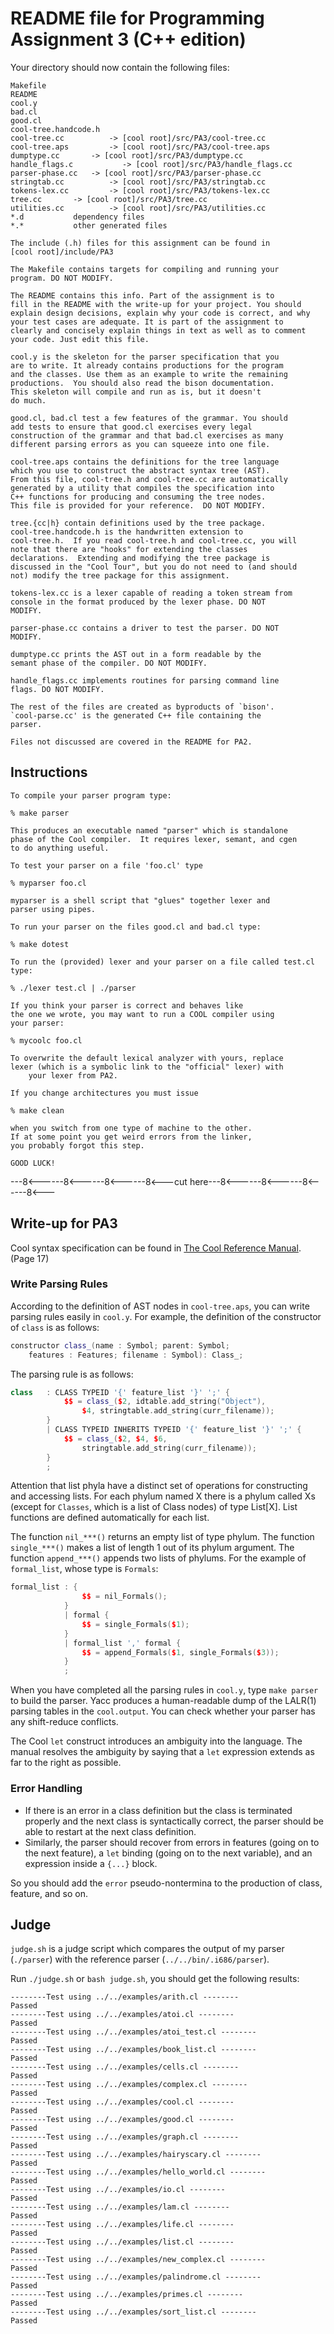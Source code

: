 README file for Programming Assignment 3 (C++ edition)
======================================================

Your directory should now contain the following files:

```
Makefile
README
cool.y
bad.cl
good.cl
cool-tree.handcode.h
cool-tree.cc		  -> [cool root]/src/PA3/cool-tree.cc
cool-tree.aps		  -> [cool root]/src/PA3/cool-tree.aps
dumptype.cc		  -> [cool root]/src/PA3/dumptype.cc
handle_flags.c           -> [cool root]/src/PA3/handle_flags.cc
parser-phase.cc	  -> [cool root]/src/PA3/parser-phase.cc
stringtab.cc		  -> [cool root]/src/PA3/stringtab.cc
tokens-lex.cc		  -> [cool root]/src/PA3/tokens-lex.cc
tree.cc		  -> [cool root]/src/PA3/tree.cc
utilities.cc		  -> [cool root]/src/PA3/utilities.cc
*.d			  dependency files
*.*			  other generated files
```

```
The include (.h) files for this assignment can be found in 
[cool root]/include/PA3

The Makefile contains targets for compiling and running your
program. DO NOT MODIFY.

The README contains this info. Part of the assignment is to
fill in the README with the write-up for your project. You should
explain design decisions, explain why your code is correct, and why
your test cases are adequate. It is part of the assignment to
clearly and concisely explain things in text as well as to comment
your code. Just edit this file.

cool.y is the skeleton for the parser specification that you
are to write. It already contains productions for the program
and the classes. Use them as an example to write the remaining
productions.  You should also read the bison documentation.
This skeleton will compile and run as is, but it doesn't
do much.

good.cl, bad.cl test a few features of the grammar. You should
add tests to ensure that good.cl exercises every legal
construction of the grammar and that bad.cl exercises as many
different parsing errors as you can squeeze into one file.

cool-tree.aps contains the definitions for the tree language
which you use to construct the abstract syntax tree (AST).
From this file, cool-tree.h and cool-tree.cc are automatically 
generated by a utility that compiles the specification into
C++ functions for producing and consuming the tree nodes.
This file is provided for your reference.  DO NOT MODIFY.

tree.{cc|h} contain definitions used by the tree package.
cool-tree.handcode.h is the handwritten extension to
cool-tree.h.  If you read cool-tree.h and cool-tree.cc, you will
note that there are "hooks" for extending the classes
declarations.  Extending and modifying the tree package is
discussed in the "Cool Tour", but you do not need to (and should
not) modify the tree package for this assignment.

tokens-lex.cc is a lexer capable of reading a token stream from
console in the format produced by the lexer phase. DO NOT
MODIFY.

parser-phase.cc contains a driver to test the parser. DO NOT
MODIFY.

dumptype.cc prints the AST out in a form readable by the
semant phase of the compiler. DO NOT MODIFY.

handle_flags.cc implements routines for parsing command line
flags. DO NOT MODIFY.

The rest of the files are created as byproducts of `bison'.
`cool-parse.cc' is the generated C++ file containing the
parser.

Files not discussed are covered in the README for PA2.
```

Instructions
------------

```
To compile your parser program type:

% make parser

This produces an executable named "parser" which is standalone
phase of the Cool compiler.  It requires lexer, semant, and cgen
to do anything useful.

To test your parser on a file 'foo.cl' type

% myparser foo.cl

myparser is a shell script that "glues" together lexer and
parser using pipes.

To run your parser on the files good.cl and bad.cl type:

% make dotest

To run the (provided) lexer and your parser on a file called test.cl type:

% ./lexer test.cl | ./parser

If you think your parser is correct and behaves like
the one we wrote, you may want to run a COOL compiler using
your parser:

% mycoolc foo.cl

To overwrite the default lexical analyzer with yours, replace 
lexer (which is a symbolic link to the "official" lexer) with
    your lexer from PA2.

If you change architectures you must issue

% make clean

when you switch from one type of machine to the other.
If at some point you get weird errors from the linker,	
you probably forgot this step.

GOOD LUCK!
```

---8<------8<------8<------8<---cut here---8<------8<------8<------8<---

Write-up for PA3
----------------

Cool syntax specification can be found in [The Cool Reference Manual](http://web.stanford.edu/class/cs143/materials/cool-manual.pdf). (Page 17)

### Write Parsing Rules

According to the definition of AST nodes in `cool-tree.aps`, you can write parsing rules easily in `cool.y`. For example, the definition of the constructor of `class` is as follows:

```cpp
constructor class_(name : Symbol; parent: Symbol;
    features : Features; filename : Symbol): Class_;
```

The parsing rule is as follows:

```cpp
class   : CLASS TYPEID '{' feature_list '}' ';' {
            $$ = class_($2, idtable.add_string("Object"), 
                $4, stringtable.add_string(curr_filename));
        }
        | CLASS TYPEID INHERITS TYPEID '{' feature_list '}' ';' {
            $$ = class_($2, $4, $6,
                stringtable.add_string(curr_filename));
        }
        ;
```

Attention that list phyla have a distinct set of operations for constructing and accessing lists. For each phylum named X there is a phylum called Xs (except for `Classes`, which is a list of Class nodes) of type List[X]. List functions are defined automatically for each list.

The function `nil_***()` returns an empty list of type phylum. The function `single_***()` makes a list of length 1 out of its phylum argument. The function `append_***()` appends two lists of phylums. For the example of `formal_list`, whose type is `Formals`:

```cpp
formal_list : {
                $$ = nil_Formals();
            }
            | formal {
                $$ = single_Formals($1);
            }
            | formal_list ',' formal {
                $$ = append_Formals($1, single_Formals($3));
            }
            ;
```

When you have completed all the parsing rules in `cool.y`, type `make parser` to build the parser. Yacc produces a human-readable dump of the LALR(1) parsing tables in the `cool.output`. You can check whether your parser has any shift-reduce conflicts.

The Cool `let` construct introduces an ambiguity into the language. The manual resolves the ambiguity by saying that a `let` expression extends as far to the right as possible.

### Error Handling

- If there is an error in a class definition but the class is terminated properly and the next class is syntactically correct, the parser should be able to restart at the next class definition.
- Similarly, the parser should recover from errors in features (going on to the next feature), a `let` binding (going on to the next variable), and an expression inside a `{...}` block.

So you should add the `error` pseudo-nontermina to the production of class, feature, and so on.

## Judge

`judge.sh` is a judge script which compares the output of my parser (`./parser`) with the reference parser (`../../bin/.i686/parser`).

Run `./judge.sh` or `bash judge.sh`, you should get the following results:

```
--------Test using ../../examples/arith.cl --------
Passed
--------Test using ../../examples/atoi.cl --------
Passed
--------Test using ../../examples/atoi_test.cl --------
Passed
--------Test using ../../examples/book_list.cl --------
Passed
--------Test using ../../examples/cells.cl --------
Passed
--------Test using ../../examples/complex.cl --------
Passed
--------Test using ../../examples/cool.cl --------
Passed
--------Test using ../../examples/good.cl --------
Passed
--------Test using ../../examples/graph.cl --------
Passed
--------Test using ../../examples/hairyscary.cl --------
Passed
--------Test using ../../examples/hello_world.cl --------
Passed
--------Test using ../../examples/io.cl --------
Passed
--------Test using ../../examples/lam.cl --------
Passed
--------Test using ../../examples/life.cl --------
Passed
--------Test using ../../examples/list.cl --------
Passed
--------Test using ../../examples/new_complex.cl --------
Passed
--------Test using ../../examples/palindrome.cl --------
Passed
--------Test using ../../examples/primes.cl --------
Passed
--------Test using ../../examples/sort_list.cl --------
Passed
```
